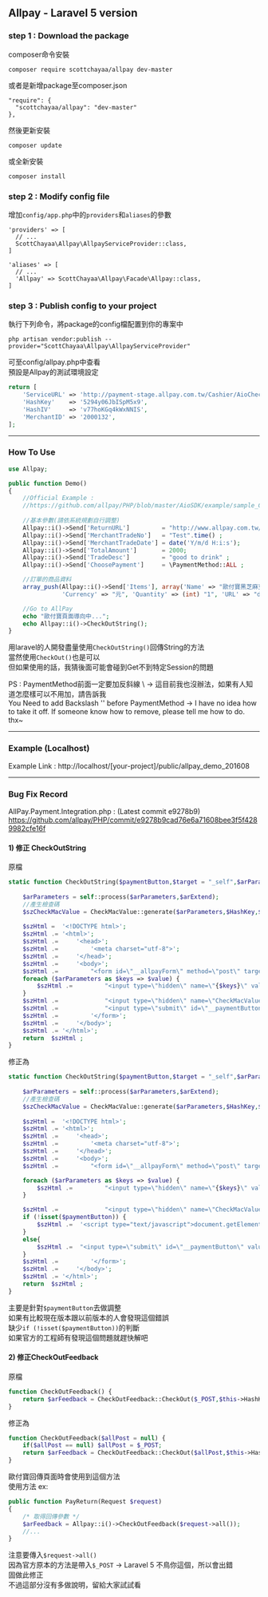 ## Allpay - Laravel 5 version

### step 1 : Download the package
composer命令安裝
```
composer require scottchayaa/allpay dev-master
```
或者是新增package至composer.json
```
"require": {
  "scottchayaa/allpay": "dev-master"
},
```
然後更新安裝
```
composer update
```
或全新安裝
```
composer install
```

### step 2 : Modify config file
增加`config/app.php`中的`providers`和`aliases`的參數
```
'providers' => [
  // ...
  ScottChayaa\Allpay\AllpayServiceProvider::class,
]

'aliases' => [
  // ...
  'Allpay' => ScottChayaa\Allpay\Facade\Allpay::class,
]
```

### step 3 : Publish config to your project
執行下列命令，將package的config檔配置到你的專案中
```
php artisan vendor:publish --provider="ScottChayaa\Allpay\AllpayServiceProvider"
```

可至config/allpay.php中查看  
預設是Allpay的測試環境設定
```php
return [
    'ServiceURL' => 'http://payment-stage.allpay.com.tw/Cashier/AioCheckOut',
    'HashKey'    => '5294y06JbISpM5x9',
    'HashIV'     => 'v77hoKGq4kWxNNIS',
    'MerchantID' => '2000132',
];
```

---

### How To Use 
```php
use Allpay;

public function Demo()
{
    //Official Example : 
    //https://github.com/allpay/PHP/blob/master/AioSDK/example/sample_Credit_CreateOrder.php
    
    //基本參數(請依系統規劃自行調整)
    Allpay::i()->Send['ReturnURL']         = "http://www.allpay.com.tw/receive.php" ;
    Allpay::i()->Send['MerchantTradeNo']   = "Test".time() ;           //訂單編號
    Allpay::i()->Send['MerchantTradeDate'] = date('Y/m/d H:i:s');      //交易時間
    Allpay::i()->Send['TotalAmount']       = 2000;                     //交易金額
    Allpay::i()->Send['TradeDesc']         = "good to drink" ;         //交易描述
    Allpay::i()->Send['ChoosePayment']     = \PaymentMethod::ALL ;     //付款方式

    //訂單的商品資料
    array_push(Allpay::i()->Send['Items'], array('Name' => "歐付寶黑芝麻豆漿", 'Price' => (int)"2000",
               'Currency' => "元", 'Quantity' => (int) "1", 'URL' => "dedwed"));

    //Go to AllPay
    echo "歐付寶頁面導向中...";
    echo Allpay::i()->CheckOutString();
}
```
用laravel的人開發盡量使用`CheckOutString()`回傳String的方法  
當然使用`CheckOut()`也是可以  
但如果使用的話，我猜後面可能會碰到Get不到特定Session的問題  

PS : PaymentMethod前面一定要加反斜線 \ → 這目前我也沒辦法，如果有人知道怎麼樣可以不用加，請告訴我  
You Need to add Backslash '\' before PaymentMethod → I have no idea how to take it off. If someone know how to remove, please tell me how to do. thx~

---

### Example (Localhost)
Example Link : 
http://localhost/[your-project]/public/allpay_demo_201608


---

### Bug Fix Record
AllPay.Payment.Integration.php : (Latest commit e9278b9)<br>
https://github.com/allpay/PHP/commit/e9278b9cad76e6a71608bee3f5f4289982cfe16f

#### 1) 修正 CheckOutString
原檔
```php
static function CheckOutString($paymentButton,$target = "_self",$arParameters = array(),$arExtend = array(),$HashKey='',$HashIV='',$ServiceURL=''){
    
    $arParameters = self::process($arParameters,$arExtend);
    //產生檢查碼
    $szCheckMacValue = CheckMacValue::generate($arParameters,$HashKey,$HashIV,$arParameters['EncryptType']);
    
    $szHtml =  '<!DOCTYPE html>';
    $szHtml .= '<html>';
    $szHtml .=     '<head>';
    $szHtml .=         '<meta charset="utf-8">';
    $szHtml .=     '</head>';
    $szHtml .=     '<body>';
    $szHtml .=         "<form id=\"__allpayForm\" method=\"post\" target=\"{$target}\" action=\"{$ServiceURL}\">";
    foreach ($arParameters as $keys => $value) {
        $szHtml .=         "<input type=\"hidden\" name=\"{$keys}\" value='{$value}' />";
    }
    $szHtml .=             "<input type=\"hidden\" name=\"CheckMacValue\" value=\"{$szCheckMacValue}\" />";
    $szHtml .=             "<input type=\"submit\" id=\"__paymentButton\" value=\"{$paymentButton}\" />";
    $szHtml .=         '</form>';
    $szHtml .=     '</body>';
    $szHtml .= '</html>';
    return  $szHtml ;
}
```
修正為
```php
static function CheckOutString($paymentButton,$target = "_self",$arParameters = array(),$arExtend = array(),$HashKey='',$HashIV='',$ServiceURL=''){
    
    $arParameters = self::process($arParameters,$arExtend);
    //產生檢查碼
    $szCheckMacValue = CheckMacValue::generate($arParameters,$HashKey,$HashIV,$arParameters['EncryptType']);
    
    $szHtml =  '<!DOCTYPE html>';
    $szHtml .= '<html>';
    $szHtml .=     '<head>';
    $szHtml .=         '<meta charset="utf-8">';
    $szHtml .=     '</head>';
    $szHtml .=     '<body>';
    $szHtml .=         "<form id=\"__allpayForm\" method=\"post\" target=\"{$target}\" action=\"{$ServiceURL}\">";

    foreach ($arParameters as $keys => $value) {
        $szHtml .=         "<input type=\"hidden\" name=\"{$keys}\" value='{$value}' />";
    }

    $szHtml .=             "<input type=\"hidden\" name=\"CheckMacValue\" value=\"{$szCheckMacValue}\" />";
    if (!isset($paymentButton)) {
        $szHtml .=  '<script type="text/javascript">document.getElementById("__allpayForm").submit();</script>';
    }
    else{
        $szHtml .=  "<input type=\"submit\" id=\"__paymentButton\" value=\"{$paymentButton}\" />";
    }
    $szHtml .=         '</form>';
    $szHtml .=     '</body>';
    $szHtml .= '</html>';
    return  $szHtml ;
}
```
主要是針對`$paymentButton`去做調整  
如果有比較現在版本跟以前版本的人會發現這個錯誤  
缺少`if (!isset($paymentButton))`的判斷  
如果官方的工程師有發現這個問題就趕快解吧  


#### 2) 修正CheckOutFeedback
原檔
```php
function CheckOutFeedback() {
    return $arFeedback = CheckOutFeedback::CheckOut($_POST,$this->HashKey,$this->HashIV,0);   
}
```
修正為
```php
function CheckOutFeedback($allPost = null) {
    if($allPost == null) $allPost = $_POST;
    return $arFeedback = CheckOutFeedback::CheckOut($allPost,$this->HashKey,$this->HashIV,0);   
}
```
歐付寶回傳頁面時會使用到這個方法  
使用方法 ex:  
```php
public function PayReturn(Request $request)
{
    /* 取得回傳參數 */
    $arFeedback = Allpay::i()->CheckOutFeedback($request->all());
    //...
}
```
注意要傳入`$request->all()`  
因為官方原本的方法是帶入`$_POST` → Laravel 5 不鳥你這個，所以會出錯  
固做此修正  
不過這部分沒有多做說明，留給大家試試看  
  
